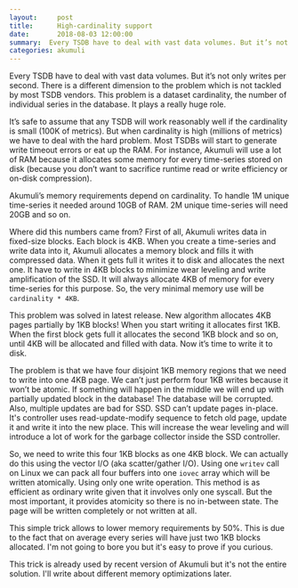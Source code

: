 ```yaml
---
layout:     post
title:      High-cardinality support
date:       2018-08-03 12:00:00
summary:  Every TSDB have to deal with vast data volumes. But it’s not only writes per second. There is a different dimension to the problem which is not tackled by most TSDB vendors. This problem is a dataset cardinality, the number of...
categories: akumuli
---
```


Every TSDB have to deal with vast data volumes. But it’s not only writes per second. 
There is a different dimension to the problem which is not tackled by most TSDB vendors. 
This problem is a dataset cardinality, the number of individual series in the database. It plays a really huge role.

It’s safe to assume that any TSDB will work reasonably well if the cardinality is small (100K of metrics). But when cardinality is high (millions of metrics) we have to deal with the hard problem. Most TSDBs will start to generate write timeout errors or eat up the RAM. For instance, Akumuli will use a lot of RAM because it allocates some memory for every time-series stored on disk (because you don’t want to sacrifice runtime read or write efficiency or on-disk compression).

Akumuli’s memory requirements depend on cardinality. To handle 1M unique time-series it needed around 10GB of RAM. 2M unique time-series will need 20GB and so on. 

Where did this numbers came from? First of all, Akumuli writes data in fixed-size blocks. Each block is 4KB. When you create a time-series and write data into it, Akumuli allocates a memory block and fills it with compressed data. When it gets full it writes it to disk and allocates the next one. It have to write in 4KB blocks to minimize wear leveling and write amplification of the SSD. It will always allocate 4KB of memory for every time-series for this purpose. So, the very minimal memory use will be `cardinality * 4KB`.

This problem was solved in latest release. New algorithm allocates 4KB pages partially by 1KB blocks! When you start writing it allocates first 1KB. When the first block gets full it allocates the second 1KB block and so on, until 4KB will be allocated and filled with data. Now it’s time to write it to disk.

The problem is that we have four disjoint 1KB memory regions that we need to write into one 4KB page. We can’t just perform four 1KB writes because it won’t be atomic. If something will happen in the middle we will end up with partially updated block in the database! The database will be corrupted. Also, multiple updates are bad for SSD. SSD can’t update pages in-place. It's controller uses read-update-modify sequence to fetch old page, update it and write it into the new place. This will increase the wear leveling and will introduce a lot of work for the garbage collector inside the SSD controller.

So, we need to write this four 1KB blocks as one 4KB block. We can actually do this using the vector I/O (aka scatter/gather I/O). Using one `writev` call on Linux we can pack all four buffers into one `iovec` array which will be written atomically. Using only one write operation. This method is as efficient as ordinary write given that it involves only one syscall. But the most important, it provides atomicity so there is no in-between state. The page will be written completely or not written at all.

This simple trick allows to lower memory requirements by 50%. This is due to the fact that on average every series will have just two 1KB blocks allocated. I'm not going to bore you but it's easy to prove if you curious.

This trick is already used by recent version of Akumuli but it's not the entire solution. I'll write about different memory optimizations later.
